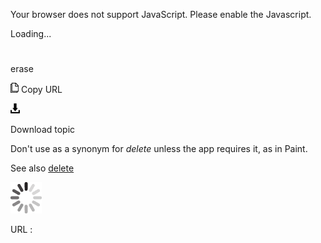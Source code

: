 Your browser does not support JavaScript. Please enable the Javascript.

Loading...

# 

erase

![Copy URL](erase_files/Copy.png)
Copy URL

![Download](erase_files/Download.png)

Download topic

Don't use as a synonym for *delete* unless the app requires it, as in Paint.

See also [delete](https://worldready.cloudapp.net/Styleguide/Read?id=2700&topicid=33613)

![In progress](erase_files/activity-large.gif)

URL :
